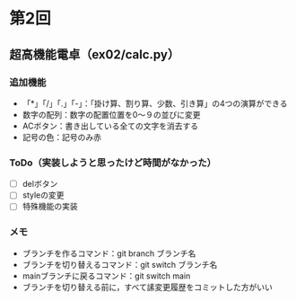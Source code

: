 # 第2回
## 超高機能電卓（ex02/calc.py）
### 追加機能
- 「*」「/」「.」「-」：「掛け算、割り算、少数、引き算」の4つの演算ができる
- 数字の配列：数字の配置位置を0～９の並びに変更
- ACボタン：書き出している全ての文字を消去する
- 記号の色：記号のみ赤
### ToDo（実装しようと思ったけど時間がなかった）
- [ ] delボタン
- [ ] styleの変更
- [ ] 特殊機能の実装
### メモ
- ブランチを作るコマンド：git branch ブランチ名
- ブランチを切り替えるコマンド：git switch ブランチ名
- mainブランチに戻るコマンド：git switch main
- ブランチを切り替える前に，すべて䛾変更履歴をコミットした方がいい